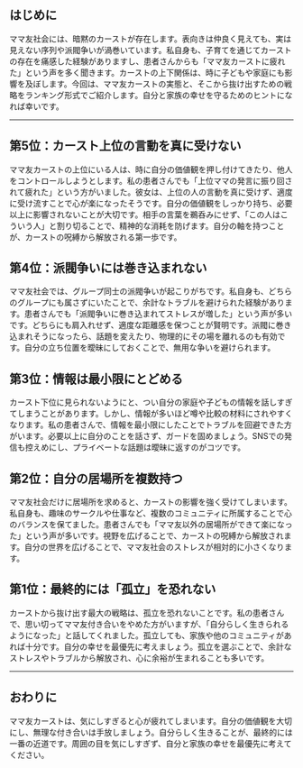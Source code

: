 ## はじめに
ママ友社会には、暗黙のカーストが存在します。表向きは仲良く見えても、実は見えない序列や派閥争いが渦巻いています。私自身も、子育てを通じてカーストの存在を痛感した経験がありますし、患者さんからも「ママ友カーストに疲れた」という声を多く聞きます。カーストの上下関係は、時に子どもや家庭にも影響を及ぼします。今回は、ママ友カーストの実態と、そこから抜け出すための戦略をランキング形式でご紹介します。自分と家族の幸せを守るためのヒントになれば幸いです。

---

## 第5位：カースト上位の言動を真に受けない
ママ友カーストの上位にいる人は、時に自分の価値観を押し付けてきたり、他人をコントロールしようとします。私の患者さんでも「上位ママの発言に振り回されて疲れた」という方がいました。彼女は、上位の人の言動を真に受けず、適度に受け流すことで心が楽になったそうです。自分の価値観をしっかり持ち、必要以上に影響されないことが大切です。相手の言葉を鵜呑みにせず、「この人はこういう人」と割り切ることで、精神的な消耗を防げます。自分の軸を持つことが、カーストの呪縛から解放される第一歩です。

## 第4位：派閥争いには巻き込まれない
ママ友社会では、グループ同士の派閥争いが起こりがちです。私自身も、どちらのグループにも属さずにいたことで、余計なトラブルを避けられた経験があります。患者さんでも「派閥争いに巻き込まれてストレスが増した」という声が多いです。どちらにも肩入れせず、適度な距離感を保つことが賢明です。派閥に巻き込まれそうになったら、話題を変えたり、物理的にその場を離れるのも有効です。自分の立ち位置を曖昧にしておくことで、無用な争いを避けられます。

## 第3位：情報は最小限にとどめる
カースト下位に見られないようにと、つい自分の家庭や子どもの情報を話しすぎてしまうことがあります。しかし、情報が多いほど噂や比較の材料にされやすくなります。私の患者さんで、情報を最小限にしたことでトラブルを回避できた方がいます。必要以上に自分のことを話さず、ガードを固めましょう。SNSでの発信も控えめにし、プライベートな話題は曖昧に返すのがコツです。

## 第2位：自分の居場所を複数持つ
ママ友社会だけに居場所を求めると、カーストの影響を強く受けてしまいます。私自身も、趣味のサークルや仕事など、複数のコミュニティに所属することで心のバランスを保てました。患者さんでも「ママ友以外の居場所ができて楽になった」という声が多いです。視野を広げることで、カーストの呪縛から解放されます。自分の世界を広げることで、ママ友社会のストレスが相対的に小さくなります。

## 第1位：最終的には「孤立」を恐れない
カーストから抜け出す最大の戦略は、孤立を恐れないことです。私の患者さんで、思い切ってママ友付き合いをやめた方がいますが、「自分らしく生きられるようになった」と話してくれました。孤立しても、家族や他のコミュニティがあれば十分です。自分の幸せを最優先に考えましょう。孤立を選ぶことで、余計なストレスやトラブルから解放され、心に余裕が生まれることも多いです。

---

## おわりに
ママ友カーストは、気にしすぎると心が疲れてしまいます。自分の価値観を大切にし、無理な付き合いは手放しましょう。自分らしく生きることが、最終的には一番の近道です。周囲の目を気にしすぎず、自分と家族の幸せを最優先に考えてください。 
